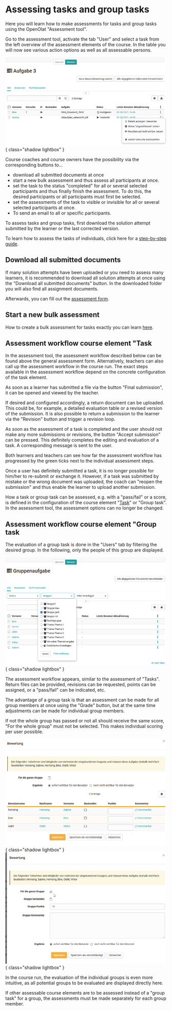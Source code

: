 # Assessing tasks and group tasks

Here you will learn how to make assessments for tasks and group tasks using the OpenOlat "Assessment tool".

Go to the assessment tool, activate the tab "User" and select a task from the left overview of the assessment elements of the course. In the table you will now see various action options as well as all assessable persons.

![Tasks in the assessment tool](assets/Aufgaben_Bewertungswerkzeug.png){ class="shadow lightbox" }

Course coaches and course owners have the possibility via the corresponding buttons to...

* download all submitted documents at once
* start a new bulk assessment and thus assess all participants at once.
* set the task to the status "completed" for all or several selected participants and thus finally finish the assessment. To do this, the desired participants or all participants must first be selected.
* set the assessments of the task to visible or invisible for all or several selected participants at once.
* To send an email to all or specific participants.

To assess tasks and group tasks, first download the solution attempt submitted by the learner or the last corrected version.

To learn how to assess the tasks of individuals, click here for a [step-by-step guide](Assessment_of_learners.md).

## Download all submitted documents

If many solution attempts have been uploaded or you need to assess many learners, it is recommended to download all solution attempts at once using the "Download all submitted documents" button. In the downloaded folder you will also find all assignment documents.

Afterwards, you can fill out the [assessment form](The_assessment_form.md).

## Start a new bulk assessment

How to create a bulk assessment for tasks exactly you can learn
[here](../how-to/create_a_bulk_assessment_for_submission_tasks.md).

## Assessment workflow course element "Task

In the assessment tool, the assessment workflow described below can be found above the general assessment form. Alternatively, teachers can also call up the assessment workflow in the course run. The exact steps available in the assessment workflow depend on the concrete configuration of the task element.

As soon as a learner has submitted a file via the button "Final submission", it can be opened and viewed by the teacher.

If desired and configured accordingly, a return document can be uploaded. This could be, for example, a detailed evaluation table or a revised version of the submission. It is also possible to return a submission to the learner via the "Revision" button and trigger a revision loop.

As soon as the assessment of a task is completed and the user should not make any more submissions or revisions, the button "Accept submission" can be pressed. This definitely completes the editing and evaluation of a task. A corresponding message is sent to the user.

Both learners and teachers can see how far the assessment workflow has progressed by the green ticks next to the individual assessment steps.

Once a user has definitely submitted a task, it is no longer possible for him/her to re-submit or exchange it. However, if a task was submitted by mistake or the wrong document was uploaded, the coach can "reopen the submission" and thus enable the learner to upload another submission.

How a task or group task can be assessed, e.g. with a "pass/fail" or a score, is defined in the configuration of the course element
"[Task](../task/Task_-_Further_Configurations.md)" or "Group task". In the assessment tool, the assessment options can no longer be changed.

## Assessment workflow course element "Group task

The evaluation of a group task is done in the "Users" tab by filtering the desired group. In the following, only the people of this group are displayed.

![Group task in the assessment tool](assets/Gruppenaufgabe_Bewertungswerkzueg.png){ class="shadow lightbox" }

The assessment workflow appears, similar to the assessment of "Tasks". Return files can be provided, revisions can be requested, points can be assigned, or a "pass/fail" can be indicated, etc.

The advantage of a group task is that an assessment can be made for all group members at once using the "Grade" button, but at the same time adjustments can be made for individual group members.

If not the whole group has passed or not all should receive the same score, "For the whole group" must not be selected. This makes individual scoring per user possible.

![Group task single assessment](assets/Gruppenbewertung_einzeln.png){ class="shadow lightbox" }
![Group task group assessment](assets/Gruppenbewertung1.png){ class="shadow lightbox" }

In the course run, the evaluation of the individual groups is even more intuitive, as all potential groups to be evaluated are displayed directly here.

If other assessable course elements are to be assessed instead of a "group task" for a group, the assessments must be made separately for each group member.
